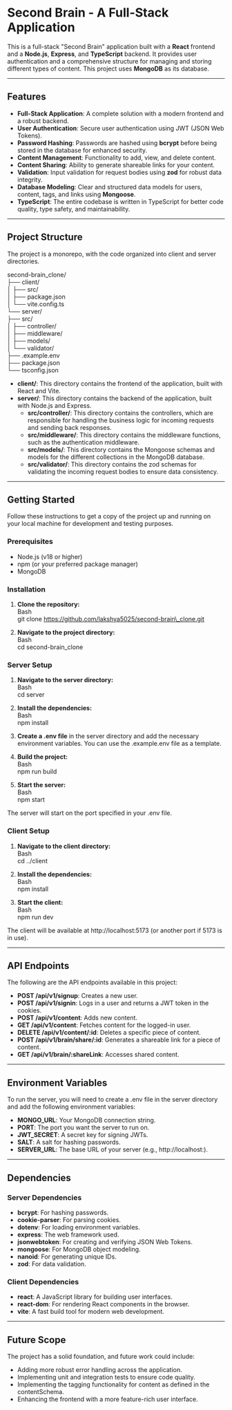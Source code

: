 # **Second Brain \- A Full-Stack Application**

This is a full-stack "Second Brain" application built with a **React** frontend and a **Node.js**, **Express**, and **TypeScript** backend. It provides user authentication and a comprehensive structure for managing and storing different types of content. This project uses **MongoDB** as its database.

---

## **Features**

* **Full-Stack Application**: A complete solution with a modern frontend and a robust backend.  
* **User Authentication**: Secure user authentication using JWT (JSON Web Tokens).  
* **Password Hashing**: Passwords are hashed using **bcrypt** before being stored in the database for enhanced security.  
* **Content Management**: Functionality to add, view, and delete content.  
* **Content Sharing**: Ability to generate shareable links for your content.  
* **Validation**: Input validation for request bodies using **zod** for robust data integrity.  
* **Database Modeling**: Clear and structured data models for users, content, tags, and links using **Mongoose**.  
* **TypeScript**: The entire codebase is written in TypeScript for better code quality, type safety, and maintainability.

---

## **Project Structure**

The project is a monorepo, with the code organized into client and server directories.

second-brain\_clone/  
├── client/  
│   ├── src/  
│   ├── package.json  
│   └── vite.config.ts  
└── server/  
    ├── src/  
    │   ├── controller/  
    │   ├── middleware/  
    │   ├── models/  
    │   └── validator/  
    ├── .example.env  
    ├── package.json  
    └── tsconfig.json

* **client/**: This directory contains the frontend of the application, built with React and Vite.  
* **server/**: This directory contains the backend of the application, built with Node.js and Express.  
  * **src/controller/**: This directory contains the controllers, which are responsible for handling the business logic for incoming requests and sending back responses.  
  * **src/middleware/**: This directory contains the middleware functions, such as the authentication middleware.  
  * **src/models/**: This directory contains the Mongoose schemas and models for the different collections in the MongoDB database.  
  * **src/validator/**: This directory contains the zod schemas for validating the incoming request bodies to ensure data consistency.

---

## **Getting Started**

Follow these instructions to get a copy of the project up and running on your local machine for development and testing purposes.

### **Prerequisites**

* Node.js (v18 or higher)  
* npm (or your preferred package manager)  
* MongoDB

### **Installation**

1. **Clone the repository:**  
   Bash  
   git clone https://github.com/lakshya5025/second-brain\_clone.git

2. **Navigate to the project directory:**  
   Bash  
   cd second-brain\_clone

### **Server Setup**

1. **Navigate to the server directory:**  
   Bash  
   cd server

2. **Install the dependencies:**  
   Bash  
   npm install

3. **Create a .env file** in the server directory and add the necessary environment variables. You can use the .example.env file as a template.  
4. **Build the project:**  
   Bash  
   npm run build

5. **Start the server:**  
   Bash  
   npm start

The server will start on the port specified in your .env file.

### **Client Setup**

1. **Navigate to the client directory:**  
   Bash  
   cd ../client

2. **Install the dependencies:**  
   Bash  
   npm install

3. **Start the client:**  
   Bash  
   npm run dev

The client will be available at http://localhost:5173 (or another port if 5173 is in use).

---

## **API Endpoints**

The following are the API endpoints available in this project:

* **POST /api/v1/signup**: Creates a new user.  
* **POST /api/v1/signin**: Logs in a user and returns a JWT token in the cookies.  
* **POST /api/v1/content**: Adds new content.  
* **GET /api/v1/content**: Fetches content for the logged-in user.  
* **DELETE /api/v1/content/:id**: Deletes a specific piece of content.  
* **POST /api/v1/brain/share/:id**: Generates a shareable link for a piece of content.  
* **GET /api/v1/brain/:shareLink**: Accesses shared content.

---

## **Environment Variables**

To run the server, you will need to create a .env file in the server directory and add the following environment variables:

* **MONGO\_URL**: Your MongoDB connection string.  
* **PORT**: The port you want the server to run on.  
* **JWT\_SECRET**: A secret key for signing JWTs.  
* **SALT**: A salt for hashing passwords.  
* **SERVER\_URL**: The base URL of your server (e.g., http://localhost:).

---

## **Dependencies**

### **Server Dependencies**

* **bcrypt**: For hashing passwords.  
* **cookie-parser**: For parsing cookies.  
* **dotenv**: For loading environment variables.  
* **express**: The web framework used.  
* **jsonwebtoken**: For creating and verifying JSON Web Tokens.  
* **mongoose**: For MongoDB object modeling.  
* **nanoid**: For generating unique IDs.  
* **zod**: For data validation.

### **Client Dependencies**

* **react**: A JavaScript library for building user interfaces.  
* **react-dom**: For rendering React components in the browser.  
* **vite**: A fast build tool for modern web development.

---

## **Future Scope**

The project has a solid foundation, and future work could include:

* Adding more robust error handling across the application.  
* Implementing unit and integration tests to ensure code quality.  
* Implementing the tagging functionality for content as defined in the contentSchema.  
* Enhancing the frontend with a more feature-rich user interface.
